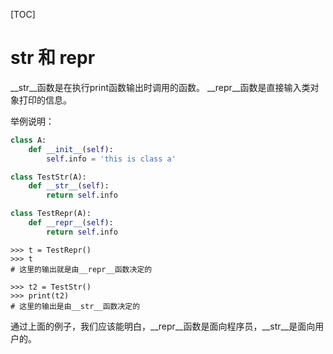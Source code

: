 [TOC]

# __str__ 和 __repr__

__str__函数是在执行print函数输出时调用的函数。
__repr__函数是直接输入类对象打印的信息。

举例说明：

```python
class A:
    def __init__(self):
        self.info = 'this is class a'

class TestStr(A):
    def __str__(self):
        return self.info

class TestRepr(A):
    def __repr__(self):
        return self.info
```

```shell
>>> t = TestRepr()
>>> t
# 这里的输出就是由__repr__函数决定的

>>> t2 = TestStr()
>>> print(t2)
# 这里的输出是由__str__函数决定的
```

通过上面的例子，我们应该能明白，__repr__函数是面向程序员，__str__是面向用户的。
